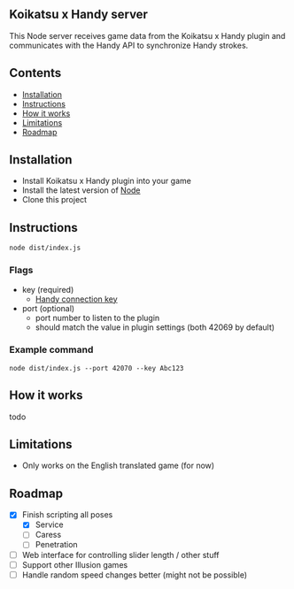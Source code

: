 ## Koikatsu x Handy server

This Node server receives game data from the Koikatsu x Handy plugin and communicates with the Handy API to synchronize Handy strokes.

## Contents

* [Installation](#installation)
* [Instructions](#instructions)
* [How it works](#how-it-works)
* [Limitations](#limitations)
* [Roadmap](#roadmap)

## Installation
* Install Koikatsu x Handy plugin into your game
* Install the latest version of [Node](https://nodejs.org/en/)
* Clone this project

## Instructions
`node dist/index.js`
### Flags
* key (required)
	* [Handy connection key](https://www.handysetup.com/en/docs/troubleshooting/find-connection-key/)
* port (optional)
	* port number to listen to the plugin
	* should match the value in plugin settings (both 42069 by default)
### Example command
`node dist/index.js --port 42070 --key Abc123`

## How it works
todo

## Limitations
* Only works on the English translated game (for now)

## Roadmap
- [x] Finish scripting all poses
	- [x] Service
	- [ ] Caress
	- [ ] Penetration
- [ ] Web interface for controlling slider length / other stuff
- [ ] Support other Illusion games
- [ ] Handle random speed changes better (might not be possible)
